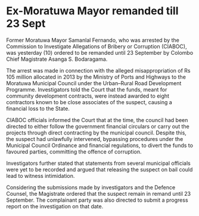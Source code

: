 # Ex-Moratuwa Mayor remanded till 23 Sept

Former Moratuwa Mayor Samanlal Fernando, who was arrested by the Commission to Investigate Allegations of Bribery or Corruption (CIABOC), was yesterday (10) ordered to be remanded until 23 September by Colombo Chief Magistrate Asanga S. Bodaragama.

The arrest was made in connection with the alleged misappropriation of Rs 105 million allocated in 2013 by the Ministry of Ports and Highways to the Moratuwa Municipal Council under the Urban–Rural Road Development Programme. Investigators told the Court that the funds, meant for community development contracts, were instead awarded to eight contractors known to be close associates of the suspect, causing a financial loss to the State.

CIABOC officials informed the Court that at the time, the council had been directed to either follow the government financial circulars or carry out the projects through direct contracting by the municipal council. Despite this, the suspect had unlawfully intervened, bypassing procedures under the Municipal Council Ordinance and financial regulations, to divert the funds to favoured parties, committing the offence of corruption.

Investigators further stated that statements from several municipal officials were yet to be recorded and argued that releasing the suspect on bail could lead to witness intimidation.

Considering the submissions made by investigators and the Defence Counsel, the Magistrate ordered that the suspect remain in remand until 23 September. The complainant party was also directed to submit a progress report on the investigation on that date.